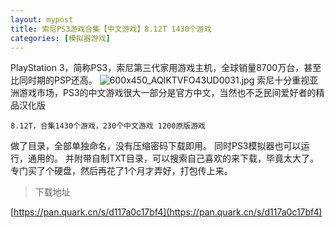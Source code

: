 ```yaml
---
layout: mypost
title: 索尼PS3游戏合集【中文游戏】8.12T 1430个游戏
categories: [模拟器游戏]
---
```


PlayStation 3，简称PS3，索尼第三代家用游戏主机，全球销量8700万台，甚至比同时期的PSP还高。
![600x450_AQIKTVFO43UD0031.jpg](https://s2.loli.net/2025/03/10/3STGZJvfi8coz4I.jpg)
索尼十分重视亚洲游戏市场，PS3的中文游戏很大一部分是官方中文，当然也不乏民间爱好者的精品汉化版

    8.12T，合集1430个游戏，230个中文游戏 1200原版游戏
做了目录，全部单独命名，没有压缩密码下载即用。
同时PS3模拟器也可以运行，通用的。
并附带自制TXT目录，可以搜索自己喜欢的来下载，毕竟太大了。
专门买了个硬盘，然后再花了1个月才弄好，打包传上来。

> 下载地址

[https://pan.quark.cn/s/d117a0c17bf4](https://pan.quark.cn/s/d117a0c17bf4)
